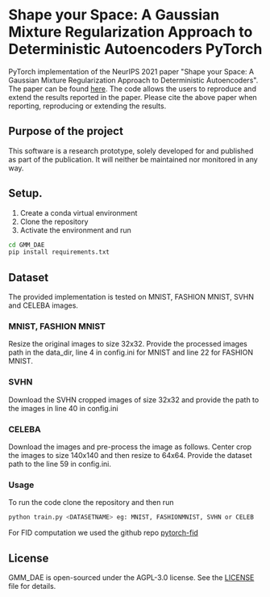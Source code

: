 # Shape your Space: A Gaussian Mixture Regularization Approach to Deterministic Autoencoders PyTorch 

PyTorch implementation of the NeurIPS 2021 paper "Shape your Space: A Gaussian Mixture Regularization Approach to Deterministic Autoencoders". The paper can be found 
[here](https://proceedings.neurips.cc/paper/2021/hash/3c057cb2b41f22c0e740974d7a428918-Abstract.html). The code allows the users to
reproduce and extend the results reported in the paper. Please cite the
above paper when reporting, reproducing or extending the results.

## Purpose of the project

This software is a research prototype, solely developed for and published as
part of the publication. It will neither be
maintained nor monitored in any way.

## Setup.

1. Create a conda virtual environment
2. Clone the repository
3. Activate the environment and run 
 ```bash
cd GMM_DAE
pip install requirements.txt
```
## Dataset

The provided implementation is tested on MNIST, FASHION MNIST, SVHN and CELEBA images. 

### MNIST, FASHION MNIST
Resize the original images to size 32x32. Provide the processed images path in the data_dir, line 4 in config.ini for MNIST and line 22 for FASHION MNIST.

### SVHN
Download the SVHN cropped images of size 32x32 and provide the path to the images in line 40 in config.ini

### CELEBA
Download the images and pre-process the image as follows. Center crop the images to size 140x140 and then resize to 64x64. Provide the dataset path to the line 59 in config.ini.
  
### Usage

To run the code clone the repository and then run

```bash
python train.py <DATASETNAME> eg: MNIST, FASHIONMNIST, SVHN or CELEB
```
For FID computation we used the github repo [pytorch-fid](https://github.com/mseitzer/pytorch-fid)
## License

GMM_DAE is open-sourced under the AGPL-3.0 license. See the
[LICENSE](LICENSE) file for details.

